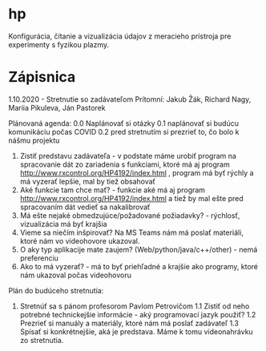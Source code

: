 # hp
Konfigurácia, čítanie a vizualizácia údajov z meracieho prístroja pre experimenty s fyzikou plazmy.

# Zápisnica
1.10.2020 - Stretnutie so zadávateľom
Prítomní: Jakub Žák, Richard Nagy, Mariia Pikuleva, Ján Pastorek

Plánovaná agenda: 
0.0 Naplánovať si otázky
0.1 naplánovať si budúcu komunikáciu počas COVID
0.2 pred stretnutím si prezrieť to, čo bolo k nášmu projektu

1. Zistiť predstavu zadávateľa - v podstate máme urobiť program na spracovanie dát zo zariadenia s funkciami, ktoré má aj program http://www.rxcontrol.org/HP4192/index.html , program má byť rýchly a má vyzerať lepšie, mal by tiež obsahovať 
2. Aké funkcie tam chce mať? - funkcie aké má aj program http://www.rxcontrol.org/HP4192/index.html a tiež by mal ešte pred spracovaním dát vedieť sa nakalibrovať
3. Má ešte nejaké obmedzujúce/požadované požiadavky? - rýchlosť, vizualizácia má byť krajšia
4. Vieme sa niečím inšpirovať? Na MS Teams nám má poslať materiáli, ktoré nám vo videohovore ukazoval.
5. O aky typ aplikacije mate zaujem? (Web/python/java/c++/other) - nemá preferenciu
6. Ako to má vyzerať? - má to byť priehľadné a krajšie ako programy, ktoré nám ukazoval počas videohovoru

Plán do budúceho stretnutia:
1. Stretnúť sa s pánom profesorom Pavlom Petrovičom
1.1 Zistiť od neho potrebné technickejšie informácie - aký programovací jazyk použiť? 
1.2 Prezrieť si manuály a materiály, ktoré nám má poslať zadávateľ
1.3 Spísať si konkrétnejšie, aká je predstava. Máme k tomu videonahrávku zo stretnutia.

